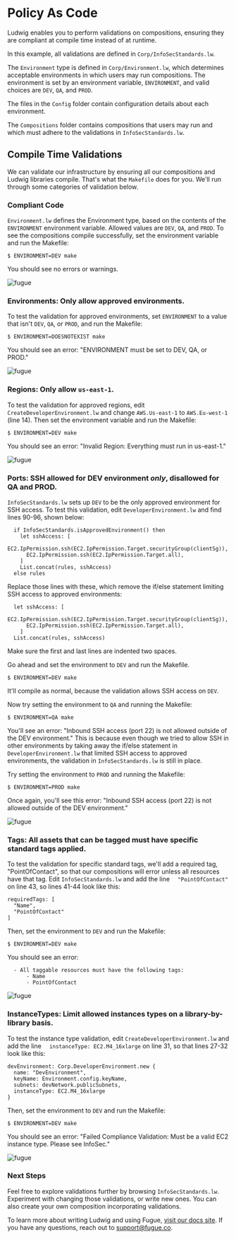 # Policy As Code

Ludwig enables you to perform validations on compositions, ensuring they are compliant at compile time instead of at runtime. 

In this example, all validations are defined in `Corp/InfoSecStandards.lw`. 

The `Environment` type is defined in `Corp/Environment.lw`, which determines acceptable environments in which users may run compositions. The environment is set by an environment variable, `ENVIRONMENT`, and valid choices are `DEV`, `QA`, and `PROD`. 

The files in the `Config` folder contain configuration details about each environment. 

The `Compositions` folder contains compositions that users may run and which must adhere to the validations in `InfoSecStandards.lw`.

## Compile Time Validations

We can validate our infrastructure by ensuring all our compositions and Ludwig libraries compile. That's what the `Makefile` does for you. We'll run through some categories of validation below.

### Compliant Code

`Environment.lw` defines the Environment type, based on the contents of the `ENVIRONMENT` environment variable. Allowed values are `DEV`, `QA`, and `PROD`. To see the compositions compile successfully, set the environment variable and run the Makefile:

```
$ ENVIRONMENT=DEV make
```

You should see no errors or warnings.

![fugue](images/fugue-validate-compilation.gif)

### Environments: Only allow approved environments.

To test the validation for approved environments, set `ENVIRONMENT` to a value that isn't `DEV`, `QA`, or `PROD`, and run the Makefile:

```
$ ENVIRONMENT=DOESNOTEXIST make
```

You should see an error: "ENVIRONMENT must be set to DEV, QA, or PROD."

![fugue](images/fugue-validate-environment.gif)

### Regions: Only allow `us-east-1`.

To test the validation for approved regions, edit `CreateDeveloperEnvironment.lw` and change `AWS.Us-east-1` to `AWS.Eu-west-1` (line 14). Then set the environment variable and run the Makefile:

```
$ ENVIRONMENT=DEV make
```

You should see an error: "Invalid Region: Everything must run in us-east-1."

![fugue](images/fugue-validate-region.gif)

### Ports: SSH allowed for DEV environment *only*, disallowed for QA and PROD.

`InfoSecStandards.lw` sets up `DEV` to be the only approved environment for SSH access. To test this validation, edit `DeveloperEnvironment.lw` and find lines 90-96, shown below:

```
  if InfoSecStandards.isApprovedEnvironment() then
    let sshAccess: [
      EC2.IpPermission.ssh(EC2.IpPermission.Target.securityGroup(clientSg)),
      EC2.IpPermission.ssh(EC2.IpPermission.Target.all),
    ]
    List.concat(rules, sshAccess)
  else rules
```

Replace those lines with these, which remove the if/else statement limiting SSH access to approved environments:

```
  let sshAccess: [
      EC2.IpPermission.ssh(EC2.IpPermission.Target.securityGroup(clientSg)),
      EC2.IpPermission.ssh(EC2.IpPermission.Target.all),
    ]
  List.concat(rules, sshAccess)
```

Make sure the first and last lines are indented two spaces.

Go ahead and set the environment to `DEV` and run the Makefile.
 

```
$ ENVIRONMENT=DEV make
```

It'll compile as normal, because the validation allows SSH access on `DEV`.

Now try setting the environment to `QA` and running the Makefile:

```
$ ENVIRONMENT=QA make
```

You'll see an error: "Inbound SSH access (port 22) is not allowed outside of the DEV environment." This is because even though we tried to allow SSH in other environments by taking away the if/else statement in `DeveloperEnvironment.lw` that limited SSH access to approved environments, the validation in `InfoSecStandards.lw` is still in place.

Try setting the environment to `PROD` and running the Makefile:

```
$ ENVIRONMENT=PROD make
```

Once again, you'll see this error: "Inbound SSH access (port 22) is not allowed outside of the DEV environment."

![fugue](images/fugue-validate-ports.gif)

### Tags: All assets that can be tagged must have specific standard tags applied.

To test the validation for specific standard tags, we'll add a required tag, "PointOfContact", so that our compositions will error unless all resources have that tag. Edit `InfoSecStandards.lw` and add the line `  "PointOfContact"` on line 43, so lines 41-44 look like this:

```
requiredTags: [
  "Name",
  "PointOfContact"
]
```

Then, set the environment to `DEV` and run the Makefile:

```
$ ENVIRONMENT=DEV make
```

You should see an error:

```
  - All taggable resources must have the following tags:
      - Name
      - PointOfContact
```


![fugue](images/fugue-validate-tags.gif)

### InstanceTypes: Limit allowed instances types on a library-by-library basis.

To test the instance type validation, edit `CreateDeveloperEnvironment.lw` and add the line `  instanceType: EC2.M4_16xlarge` on line 31, so that lines 27-32 look like this:

```
devEnvironment: Corp.DeveloperEnvironment.new {
  name: "DevEnvironment",
  keyName: Environment.config.keyName,
  subnets: devNetwork.publicSubnets,
  instanceType: EC2.M4_16xlarge
}
```

Then, set the environment to `DEV` and run the Makefile:

```
$ ENVIRONMENT=DEV make
```

You should see an error: "Failed Compliance Validation: Must be a valid EC2 instance type. Please see InfoSec."

![fugue](images/fugue-validate-instancetype.gif)

### Next Steps

Feel free to explore validations further by browsing `InfoSecStandards.lw`. Experiment with changing those validations, or write new ones. You can also create your own composition incorporating validations.

To learn more about writing Ludwig and using Fugue, [visit our docs site](https://docs.fugue.co/learn.html). If you have any questions, reach out to support@fugue.co.
